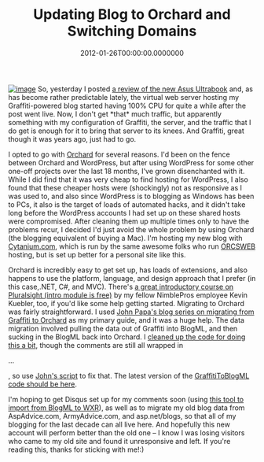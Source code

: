 ﻿---
title: Updating Blog to Orchard and Switching Domains
date: "2012-01-26T00:00:00.0000000"
featuredImage: /img/image_thumb_orchard.png
---

[![image](/img/image_thumb_orchard.png "image")](/img/image_thumb_orchard.png) So, yesterday I posted [a review of the new Asus Ultrabook](http://ardalis.com/Asus-Zen-Ultrabook-First-Impressions) and, as has become rather predictable lately, the virtual web server hosting my Graffiti-powered blog started having 100% CPU for quite a while after the post went live. Now, I don't get \*that\* much traffic, but apparently something with my configuration of Graffiti, the server, and the traffic that I do get is enough for it to bring that server to its knees. And Graffiti, great though it was years ago, just had to go.

I opted to go with [Orchard](http://www.orchardproject.net) for several reasons. I'd been on the fence between Orchard and WordPress, but after using WordPress for some other one-off projects over the last 18 months, I've grown disenchanted with it. While I did find that it was very cheap to find hosting for WordPress, I also found that these cheaper hosts were (shockingly) not as responsive as I was used to, and also since WordPress is to blogging as Windows has been to PCs, it also is the target of loads of automated hacks, and it didn't take long before the WordPress accounts I had set up on these shared hosts were compromised. After cleaning them up multiple times only to have the problems recur, I decided I'd just avoid the whole problem by using Orchard (the blogging equivalent of buying a Mac). I'm hosting my new blog with [Cytanium.com](http://cytanium.com), which is run by the same awesome folks who run [ORCSWEB](http://orcsweb.com) hosting, but is set up better for a personal site like this.

Orchard is incredibly easy to get set up, has loads of extensions, and also happens to use the platform, language, and design approach that I prefer (in this case,.NET, C#, and MVC). There's [a great introductory course on Pluralsight (intro module is free)](http://www.pluralsight-training.net/microsoft/players/PSODPlayer?author=kevin-kuebler&name=introduction-to-orchard&mode=live&clip=0&course=orchard-fundamentals) by my fellow NimblePros employee Kevin Kuebler, too, if you'd like some help getting started. Migrating to Orchard was fairly straightforward. I used [John Papa's blog series on migrating from Graffiti to Orchard](http://johnpapa.net/orchardpart1) as my primary guide, and it was a huge help. The data migration involved pulling the data out of Graffiti into BlogML, and then sucking in the BlogML back into Orchard. I [cleaned up the code for doing this a bit](https://bitbucket.org/jonsagara/graffititoblogml/pull-request/1/pull-please), though the comments are still all wrapped in <p>…</p>, so use [John's script](http://johnpapa.net/orchardpart2) to fix that. The latest version of the [GraffitiToBlogML code should be here](https://bitbucket.org/jonsagara/graffititoblogml/overview).

I'm hoping to get Disqus set up for my comments soon (using [this tool to import from BlogML to WXR](http://ithoughthecamewithyou.com/post/Convert-BlogML-comments-to-XWR-for-Disqus.aspx)), as well as to migrate my old blog data from AspAdvice.com, ArmyAdvice.com, and asp.net/blogs, so that all of my blogging for the last decade can all live here. And hopefully this new account will perform better than the old one – I know I was losing visitors who came to my old site and found it unresponsive and left. If you're reading this, thanks for sticking with me!:)

